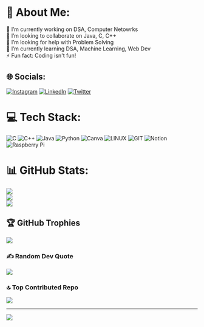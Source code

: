 # 💫 About Me:
🔭 I’m currently working on DSA, Computer Netowrks<br>👯 I’m looking to collaborate on Java, C, C++<br>🤝 I’m looking for help with Problem Solving<br>🌱 I’m currently learning DSA, Machine Learning, Web Dev<br>⚡ Fun fact: Coding isn't fun!


## 🌐 Socials:
[![Instagram](https://img.shields.io/badge/Instagram-%23E4405F.svg?logo=Instagram&logoColor=white)](https://instagram.com/thegedela) [![LinkedIn](https://img.shields.io/badge/LinkedIn-%230077B5.svg?logo=linkedin&logoColor=white)](https://linkedin.com/in/peyush-gedela-30715b26a) [![Twitter](https://img.shields.io/badge/Twitter-%231DA1F2.svg?logo=Twitter&logoColor=white)](https://twitter.com/thegedela) 

# 💻 Tech Stack:
![C](https://img.shields.io/badge/c-%2300599C.svg?style=flat-square&logo=c&logoColor=white) ![C++](https://img.shields.io/badge/c++-%2300599C.svg?style=flat-square&logo=c%2B%2B&logoColor=white) ![Java](https://img.shields.io/badge/java-%23ED8B00.svg?style=flat-square&logo=java&logoColor=white) ![Python](https://img.shields.io/badge/python-3670A0?style=flat-square&logo=python&logoColor=ffdd54) ![Canva](https://img.shields.io/badge/Canva-%2300C4CC.svg?style=flat-square&logo=Canva&logoColor=white) ![LINUX](https://img.shields.io/badge/Linux-FCC624?style=flat-square&logo=linux&logoColor=black) ![GIT](https://img.shields.io/badge/Git-fc6d26?style=flat-square&logo=git&logoColor=white) ![Notion](https://img.shields.io/badge/Notion-%23000000.svg?style=flat-square&logo=notion&logoColor=white) ![Raspberry Pi](https://img.shields.io/badge/-RaspberryPi-C51A4A?style=flat-square&logo=Raspberry-Pi)
# 📊 GitHub Stats:
![](https://github-readme-stats.vercel.app/api?username=peyushgedela&theme=dark&hide_border=false&include_all_commits=false&count_private=false)<br/>
![](https://github-readme-streak-stats.herokuapp.com/?user=peyushgedela&theme=dark&hide_border=false)<br/>
![](https://github-readme-stats.vercel.app/api/top-langs/?username=peyushgedela&theme=dark&hide_border=false&include_all_commits=false&count_private=false&layout=compact)

## 🏆 GitHub Trophies
![](https://github-profile-trophy.vercel.app/?username=peyushgedela&theme=discord&no-frame=false&no-bg=false&margin-w=4)

### ✍️ Random Dev Quote
![](https://quotes-github-readme.vercel.app/api?type=horizontal&theme=radical)

### 🔝 Top Contributed Repo
![](https://github-contributor-stats.vercel.app/api?username=peyushgedela&limit=5&theme=dark&combine_all_yearly_contributions=true)

---
[![](https://visitcount.itsvg.in/api?id=peyushgedela&icon=0&color=0)](https://visitcount.itsvg.in)

<!-- Proudly created with GPRM ( https://gprm.itsvg.in ) -->
